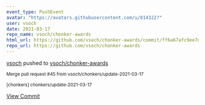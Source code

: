 ```yaml
---
event_type: PushEvent
avatar: "https://avatars.githubusercontent.com/u/814322?"
user: vsoch
date: 2021-03-17
repo_name: vsoch/chonker-awards
html_url: https://github.com/vsoch/chonker-awards/commit/ff6a67afc9ee7dd26a8f35c1f5ded240913c342d
repo_url: https://github.com/vsoch/chonker-awards
---
```


<a href='https://github.com/vsoch' target='_blank'>vsoch</a> pushed to <a href='https://github.com/vsoch/chonker-awards' target='_blank'>vsoch/chonker-awards</a>

<small>Merge pull request #45 from vsoch/chonkers/update-2021-03-17

[chonkers] chonkers/update-2021-03-17</small>

<a href='https://github.com/vsoch/chonker-awards/commit/ff6a67afc9ee7dd26a8f35c1f5ded240913c342d' target='_blank'>View Commit</a>